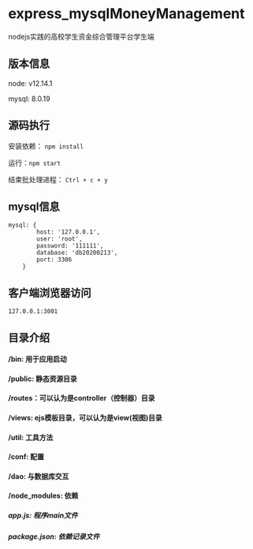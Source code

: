 # express_mysqlMoneyManagement
nodejs实践的高校学生资金综合管理平台学生端

## 版本信息
node: v12.14.1

mysql: 8.0.19

## 源码执行
安装依赖： ```npm install```

运行：```npm start```

结束批处理进程： ```Ctrl + c + y```
## mysql信息
```
mysql: {
        host: '127.0.0.1',
        user: 'root',
        password: '111111',
        database: 'db20200213', 
        port: 3306
    }
 ```
## 客户端浏览器访问
```127.0.0.1:3001```
## 目录介绍  
#### /bin: 用于应用启动
#### /public: 静态资源目录
#### /routes：可以认为是controller（控制器）目录
#### /views: ejs模板目录，可以认为是view(视图)目录

#### /util: 工具方法
#### /conf: 配置
#### /dao: 与数据库交互
#### /node_modules:  依赖
##### app.js: 程序main文件
##### package.json: 依赖记录文件
